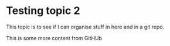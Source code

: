 # Testing topic 2
This topic is to see if I can organise stuff in here and in a git repo.

This is some more content from GitHUb

<!--stackedit_data:
eyJoaXN0b3J5IjpbMTMwODE5NjkwM119
-->
